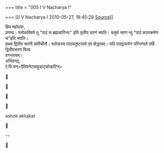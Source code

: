 +++
title = "005 I V Nacharya I"

+++
[[I V Nacharya I	2010-05-27, 18:45:29 [Source](https://groups.google.com/g/bvparishat/c/Repa7LdHJp4)]]



  
प्रिय महोदयाः,  
प्रणम्य। श्लोकविषये तु "पादं स ब्रह्मचारिभ्यः" इति तृतीय चरणं भवति। चतुर्थ चरण न्तु "पादं कालक्रमेण च"इति भवति।  
प्रथम द्वितीय चरणौ समीचीनौ। श्लोकस्य पादचतुष्टयत्वे एवं बोद्धव्यम्। यदि पादद्वयत्वेन परिगण्यते तर्हि द्वितीयचरण मित्य  
वगन्तव्यम्।  
अभिवन्द्य,  
ऐ.वि.यन्\<ऐवियनेट्याहूडाट्कोडाटिन्>









  
ashok aklujkar



--  



